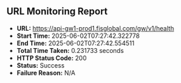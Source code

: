 ## URL Monitoring Report

- **URL:** https://api-gw1-prod1.fisglobal.com/gw/v1/health
- **Start Time:** 2025-06-02T07:27:42.322778
- **End Time:** 2025-06-02T07:27:42.554511
- **Total Time Taken:** 0.231733 seconds
- **HTTP Status Code:** 200
- **Status:** Success
- **Failure Reason:** N/A
